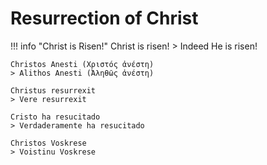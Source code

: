 # Resurrection of Christ


!!! info "Christ is Risen!"
    Christ is risen!
    > Indeed He is risen!
    
    Christos Anesti (Χριστός ἀνέστη)
    > Alithos Anesti (Ἀληθῶς ἀνέστη)
    
    Christus resurrexit
    > Vere resurrexit
    
    Cristo ha resucitado
    > Verdaderamente ha resucitado
    
    Christos Voskrese
    > Voistinu Voskrese
    



















